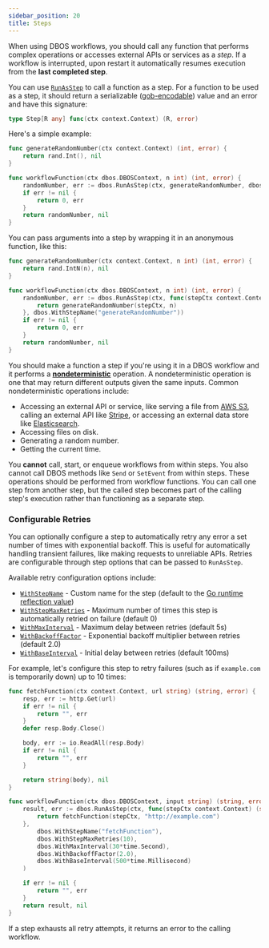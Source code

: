```yaml
---
sidebar_position: 20
title: Steps
---
```


When using DBOS workflows, you should call any function that performs complex operations or accesses external APIs or services as a _step_.
If a workflow is interrupted, upon restart it automatically resumes execution from the **last completed step**.

You can use [`RunAsStep`](../reference/workflows-steps#runasstep) to call a function as a step.
For a function to be used as a step, it should return a serializable ([gob-encodable](https://pkg.go.dev/encoding/gob)) value and an error and have this signature:

```go
type Step[R any] func(ctx context.Context) (R, error)
```

Here's a simple example:

```go
func generateRandomNumber(ctx context.Context) (int, error) {
	return rand.Int(), nil
}

func workflowFunction(ctx dbos.DBOSContext, n int) (int, error) {
	randomNumber, err := dbos.RunAsStep(ctx, generateRandomNumber, dbos.WithStepName("generateRandomNumber"))
	if err != nil {
		return 0, err
	}
	return randomNumber, nil
}
```

You can pass arguments into a step by wrapping it in an anonymous function, like this:

```go
func generateRandomNumber(ctx context.Context, n int) (int, error) {
	return rand.IntN(n), nil
}

func workflowFunction(ctx dbos.DBOSContext, n int) (int, error) {
	randomNumber, err := dbos.RunAsStep(ctx, func(stepCtx context.Context) (int, error) {
		return generateRandomNumber(stepCtx, n)
	}, dbos.WithStepName("generateRandomNumber"))
	if err != nil {
		return 0, err
	}
	return randomNumber, nil
}
```

You should make a function a step if you're using it in a DBOS workflow and it performs a [**nondeterministic**](../tutorials/workflow-tutorial.md#determinism) operation.
A nondeterministic operation is one that may return different outputs given the same inputs.
Common nondeterministic operations include:

- Accessing an external API or service, like serving a file from [AWS S3](https://aws.amazon.com/s3/), calling an external API like [Stripe](https://stripe.com/), or accessing an external data store like [Elasticsearch](https://www.elastic.co/elasticsearch/).
- Accessing files on disk.
- Generating a random number.
- Getting the current time.

You **cannot** call, start, or enqueue workflows from within steps.
You also cannot call DBOS methods like `Send` or `SetEvent` from within steps.
These operations should be performed from workflow functions.
You can call one step from another step, but the called step becomes part of the calling step's execution rather than functioning as a separate step.

### Configurable Retries

You can optionally configure a step to automatically retry any error a set number of times with exponential backoff.
This is useful for automatically handling transient failures, like making requests to unreliable APIs.
Retries are configurable through step options that can be passed to `RunAsStep`.

Available retry configuration options include:
- [`WithStepName`](../reference/workflows-steps#withstepname) - Custom name for the step (default to the [Go runtime reflection value](https://pkg.go.dev/runtime#FuncForPC))
- [`WithStepMaxRetries`](../reference/workflows-steps#withstepmaxretries) - Maximum number of times this step is automatically retried on failure (default 0)
- [`WithMaxInterval`](../reference/workflows-steps#withmaxinterval) - Maximum delay between retries (default 5s)
- [`WithBackoffFactor`](../reference/workflows-steps#withbackofffactor) - Exponential backoff multiplier between retries (default 2.0)
- [`WithBaseInterval`](../reference/workflows-steps#withbaseinterval) - Initial delay between retries (default 100ms)

For example, let's configure this step to retry failures (such as if `example.com` is temporarily down) up to 10 times:

```go
func fetchFunction(ctx context.Context, url string) (string, error) {
    resp, err := http.Get(url)
    if err != nil {
        return "", err
    }
    defer resp.Body.Close()

    body, err := io.ReadAll(resp.Body)
    if err != nil {
        return "", err
    }

    return string(body), nil
}

func workflowFunction(ctx dbos.DBOSContext, input string) (string, error) {
    result, err := dbos.RunAsStep(ctx, func(stepCtx context.Context) (string, error) {
        return fetchFunction(stepCtx, "http://example.com")
    },
        dbos.WithStepName("fetchFunction"),
        dbos.WithStepMaxRetries(10),
        dbos.WithMaxInterval(30*time.Second),
        dbos.WithBackoffFactor(2.0),
        dbos.WithBaseInterval(500*time.Millisecond)
    )

    if err != nil {
        return "", err
    }
    return result, nil
}
```

If a step exhausts all retry attempts, it returns an error to the calling workflow.